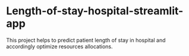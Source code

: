# Length-of-stay-hospital-streamlit-app
This project helps to predict patient length of stay in hospital and accordingly optimize resources allocations.
